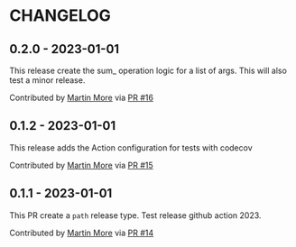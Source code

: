 CHANGELOG
=========

0.2.0 - 2023-01-01
------------------

This release create the sum_ operation logic for a list of args.
This will also test a minor release.

Contributed by [Martin More](https://github.com/martin-more) via [PR #16](https://github.com/martinmore-team/prueba1-gha/pull/16/)


0.1.2 - 2023-01-01
------------------

This release adds the Action configuration for tests with
codecov

Contributed by [Martin More](https://github.com/martin-more) via [PR #15](https://github.com/martinmore-team/prueba1-gha/pull/15/)


0.1.1 - 2023-01-01
------------------

This PR create a `path` release type. 
Test release github action 2023.

Contributed by [Martin More](https://github.com/martin-more) via [PR #14](https://github.com/martinmore-team/prueba1-gha/pull/14/)


